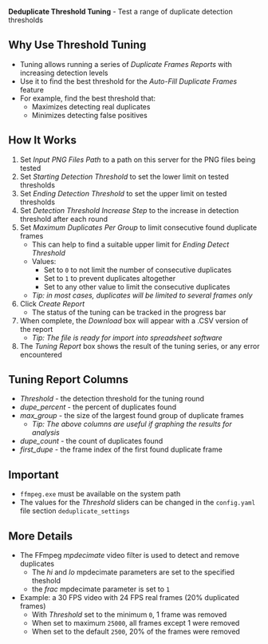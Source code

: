 **Deduplicate Threshold Tuning** - Test a range of duplicate detection thresholds

## Why Use Threshold Tuning
- Tuning allows running a series of _Duplicate Frames Reports_ with increasing detection levels
- Use it to find the best threshold for the _Auto-Fill Duplicate Frames_ feature
- For example, find the best threshold that:
    - Maximizes detecting real duplicates
    - Minimizes detecting false positives

## How It Works
1. Set _Input PNG Files Path_ to a path on this server for the PNG files being tested
1. Set _Starting Detection Threshold_ to set the lower limit on tested thresholds
1. Set _Ending Detection Threshold_ to set the upper limit on tested thresholds
1. Set _Detection Threshold Increase Step_ to the increase in detection threshold after each round
1. Set _Maximum Duplicates Per Group_ to limit consecutive found duplicate frames
    - This can help to find a suitable upper limit for _Ending Detect Threshold_
    - Values:
        - Set to `0` to not limit the number of consecutive duplicates
        - Set to `1` to prevent duplicates altogether
        - Set to any other value to limit the consecutive duplicates
    - _Tip: in most cases, duplicates will be limited to several frames only_
1. Click _Create Report_
    - The status of the tuning can be tracked in the progress bar
1. When complete, the _Download_ box will appear with a .CSV version of the report
    - _Tip: The file is ready for import into spreadsheet software_
1. The _Tuning Report_ box shows the result of the tuning series, or any error encountered

## Tuning Report Columns
- _Threshold_ - the detection threshold for the tuning round
- _dupe_percent_ - the percent of duplicates found
- _max_group_ - the size of the largest found group of duplicate frames
    - _Tip: The above columns are useful if graphing the results for analysis_
- _dupe_count_ - the count of duplicates found
- _first_dupe_ - the frame index of the first found duplicate frame

## Important
- `ffmpeg.exe` must be available on the system path
- The values for the _Threshold_ sliders can be changed in the `config.yaml` file section `deduplicate_settings`

## More Details ##
- The FFmpeg _mpdecimate_ video filter is used to detect and remove duplicates
    - The _hi_ and _lo_ mpdecimate parameters are set to the specified theshold
    - the _frac_ mpdecimate parameter is set to `1`
- Example: a 30 FPS video with 24 FPS real frames (20% duplicated frames)
    - With _Threshold_ set to the minimum `0`, 1 frame was removed
    - When set to maximum `25000`, all frames except 1 were removed
    - When set to the default `2500`, 20% of the frames were removed

